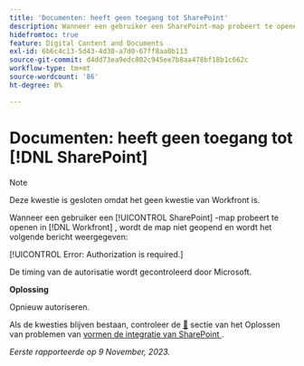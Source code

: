 ```yaml
---
title: 'Documenten: heeft geen toegang tot SharePoint'
description: Wanneer een gebruiker een SharePoint-map probeert te openen in Workfront, wordt de map niet geopend en wordt een bericht weergegeven.
hidefromtoc: true
feature: Digital Content and Documents
exl-id: 6b6c4c13-5d43-4d30-a7d0-67ff8aa0b113
source-git-commit: d4dd73ea9edc802c945ee7b8aa478bf18b1c662c
workflow-type: tm+mt
source-wordcount: '86'
ht-degree: 0%

---
```


# Documenten: heeft geen toegang tot [!DNL SharePoint]

<!--WF and WFP, article live for workaround-->

>[!NOTE]
>
>Deze kwestie is gesloten omdat het geen kwestie van Workfront is.

Wanneer een gebruiker een [!UICONTROL SharePoint] -map probeert te openen in [!DNL Workfront] , wordt de map niet geopend en wordt het volgende bericht weergegeven:

[!UICONTROL Error: Authorization is required.]

De timing van de autorisatie wordt gecontroleerd door Microsoft.

**Oplossing**

Opnieuw autoriseren.

Als de kwesties blijven bestaan, controleer de [&#128279;](https://experienceleague.adobe.com/docs/workfront/using/administration-and-setup/configure-integrations/configure-sharepoint-integration.html?lang=nl-NL#troubleshooting) sectie van het Oplossen van problemen  van [&#x200B; vormen de integratie van SharePoint &#x200B;](https://experienceleague.adobe.com/docs/workfront/using/administration-and-setup/configure-integrations/configure-sharepoint-integration.html?lang=nl-NL).

_Eerste rapporteerde op 9 November, 2023._
